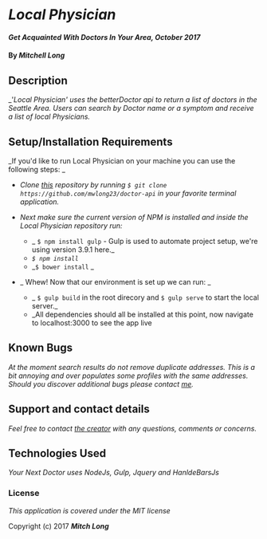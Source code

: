 # _Local Physician_

#### _Get Acquainted With Doctors In Your Area, October 2017_

#### By _**Mitchell Long**_

## Description

_'_Local Physician' uses the betterDoctor api to return a list of doctors in the Seattle Area. Users can search by Doctor name or a symptom and receive a list of local Physicians._

## Setup/Installation Requirements

_If you'd like to run Local Physician on your machine you can use the following steps: _ 

* _Clone [this](https://github.com/mwlong23/doctor-api) repository by running `$ git clone https://github.com/mwlong23/doctor-api` in your favorite terminal application._
* _Next make sure the current version of NPM is installed and inside the Local Physician repository run:_
    * _ `$ npm install gulp`  - Gulp is used to automate project setup, we're using version 3.9.1 here._
    * _`$ npm install`_
    * _`$ bower install` _

* _ Whew! Now that our environment is set up we can run: _ 
    * _ `$ gulp build` in the root direcory and `$ gulp serve` to start the local server._
    * _All dependencies should all be installed at this point, now navigate to localhost:3000 to see the app live


## Known Bugs

_At the moment search results do not remove duplicate addresses. This is a bit annoying and over populates some profiles with the same addresses. Should you discover additional bugs please contact [me](mailto:meechllada@gmail.com)._

## Support and contact details

_Feel free to contact [the creator](mailto:meechllada@gmail.com) with any questions, comments or concerns._

## Technologies Used

_Your Next Doctor uses NodeJs, Gulp, Jquery and HanldeBarsJs_

### License

*This application is covered under the MIT license*

Copyright (c) 2017 **_Mitch Long_**
